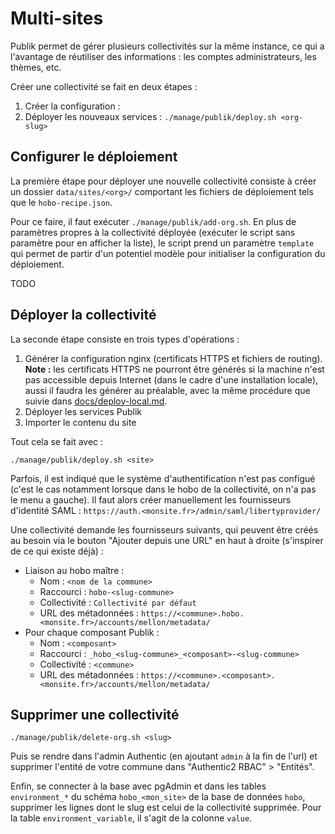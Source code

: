 # Multi-sites

Publik permet de gérer plusieurs collectivités sur la même instance, ce qui a
l'avantage de réutiliser des informations : les comptes administrateurs, les
thèmes, etc.

Créer une collectivité se fait en deux étapes :

1. Créer la configuration : 
2. Déployer les nouveaux services : `./manage/publik/deploy.sh <org-slug>`

## Configurer le déploiement

La première étape pour déployer une nouvelle collectivité consiste à créer un
dossier `data/sites/<org>/` comportant les fichiers de déploiement tels que le
`hobo-recipe.json`.

Pour ce faire, il faut exécuter `./manage/publik/add-org.sh`. En plus de paramètres
propres à la collectivité déployée (exécuter le script sans paramètre pour en
afficher la liste), le script prend un paramètre `template` qui permet de partir
d'un potentiel modèle pour initialiser la configuration du déploiement.

TODO

## Déployer la collectivité

La seconde étape consiste en trois types d'opérations :

1. Générer la configuration nginx (certificats HTTPS et fichiers de routing). **Note :** les certificats HTTPS ne pourront être générés si la machine n'est pas accessible depuis Internet (dans le cadre d'une installation locale), aussi il faudra les générer au préalable, avec la même procédure que suivie dans [docs/deploy-local.md](deploy-local.md).
2. Déployer les services Publik
3. Importer le contenu du site

Tout cela se fait avec :

```
./manage/publik/deploy.sh <site>
```

Parfois, il est indiqué que le système d'authentification n'est pas configué (c'est
le cas notamment lorsque dans le hobo de la collectivité, on n'a pas le menu
a gauche). Il faut alors créer manuellement les fournisseurs d'identité SAML :
`https://auth.<monsite.fr>/admin/saml/libertyprovider/`

Une collectivité demande les fournisseurs suivants, qui peuvent être créés au
besoin via le bouton "Ajouter depuis une URL" en haut à droite (s'inspirer de
ce qui existe déjà) :

* Liaison au hobo maître :
  * Nom : `<nom de la commune>`
  * Raccourci : `hobo-<slug-commune>`
  * Collectivité : `Collectivité par défaut`
  * URL des métadonnées : `https://<commune>.hobo.<monsite.fr>/accounts/mellon/metadata/`
* Pour chaque composant Publik :
  * Nom : `<composant>`
  * Raccourci : `_hobo_<slug-commune>_<composant>-<slug-commune>`
  * Collectivité : `<commune>`
  * URL des métadonnées : `https://<commune>.<composant>.<monsite.fr>/accounts/mellon/metadata/`

## Supprimer une collectivité

```
./manage/publik/delete-org.sh <slug>
```

Puis se rendre dans l'admin Authentic (en ajoutant `admin` à la fin de l'url) et
supprimer l'entité de votre commune dans "Authentic2 RBAC" > "Entités".

Enfin, se connecter à la base avec pgAdmin et dans les tables `environment_*` du
schéma `hobo_<mon_site>` de la base de données `hobo`, supprimer les lignes
dont le slug est celui de la collectivité supprimée. Pour la table `environment_variable`,
il s'agit de la colonne `value`.
